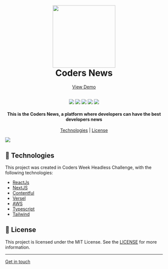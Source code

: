<h1 align="center">
    <img src="https://i.ibb.co/qm83vpj/logo-group.png" width="200">  
    <br>
    Coders News
</h1>

<p align="center">
    <a href="https://coders-news-five.vercel.app/"> View Demo </a>
</p>

<p align="center">
    <br>
    <img src="https://img.shields.io/github/languages/top/pedrodam99/coders-news">
    <img src="https://img.shields.io/github/issues/pedrodam99/coders-news">
    <img src="https://img.shields.io/github/forks/pedrodam99/coders-news">
    <img src="https://img.shields.io/github/stars/pedrodam99/coders-news">
    <img src="https://img.shields.io/github/license/pedrodam99/coders-news">
</p>

<h4 align="center">
    This is the Coders News, a platform where developers can have the best developers news
</h4>

<p align="center">
    <a href="#rocket-technologies">Technologies</a> | <a href="#memo-license">License</a>
</p>

<img src="https://i.ibb.co/8jP6c23/layout-cms.png">

## :rocket: Technologies

This project was created in Coders Week Headless Challenge, with the following technologies:

- [ReactJs](https://reactjs.org/)
- [NextJS](https://nextjs.org)
- [Contentful](https://contentful.com)
- [Versel](https://vercel.com)
- [AWS](https://aws.amazon.com)
- [Typescript](https://www.typescript.org/)
- [Tailwind](htttps:/tailwindcss.com/)

##  :memo: License

This project is licensed under the MIT License. See the [LICENSE]() for more information.

___
[Get in touch](https://www.linkedin.com/feed/)

